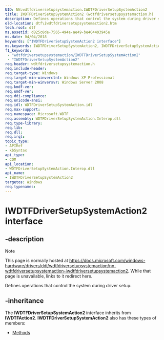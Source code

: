 ```yaml
---
UID: NN:wdtfdriversetupsystemaction.IWDTFDriverSetupSystemAction2
title: IWDTFDriverSetupSystemAction2 (wdtfdriversetupsystemaction.h)
description: Defines operations that control the system during driver setup.
old-location: dtf\iwdtfdriversetupsystemaction2.htm
tech.root: dtf
ms.assetid: d825c8de-7565-494a-ae49-be404493945e
ms.date: 04/04/2018
keywords: ["IWDTFDriverSetupSystemAction2 interface"]
ms.keywords: IWDTFDriverSetupSystemAction2, IWDTFDriverSetupSystemAction2 interface [Windows Device Testing Framework], IWDTFDriverSetupSystemAction2 interface [Windows Device Testing Framework],described, Microsoft.WDTF.IWDTFDriverSetupSystemAction2, dtf.iwdtfdriversetupsystemaction2, wdtfdriversetupsystemaction/IWDTFDriverSetupSystemAction2
f1_keywords:
 - "wdtfdriversetupsystemaction/IWDTFDriverSetupSystemAction2"
 - "IWDTFDriverSetupSystemAction2"
req.header: wdtfdriversetupsystemaction.h
req.include-header: 
req.target-type: Windows
req.target-min-winverclnt: Windows XP Professional
req.target-min-winversvr: Windows Server 2008
req.kmdf-ver: 
req.umdf-ver: 
req.ddi-compliance: 
req.unicode-ansi: 
req.idl: WDTFDriverSetupSystemAction.idl
req.max-support: 
req.namespace: Microsoft.WDTF
req.assembly: WDTFDriverSetupSystemAction.Interop.dll
req.type-library: 
req.lib: 
req.dll: 
req.irql: 
topic_type:
- APIRef
- kbSyntax
api_type:
- COM
api_location:
- WDTFDriverSetupSystemAction.Interop.dll
api_name:
- IWDTFDriverSetupSystemAction2
targetos: Windows
req.typenames: 
---
```


# IWDTFDriverSetupSystemAction2 interface


## -description

> [!NOTE]
> This page is normally hosted at https://docs.microsoft.com/windows-hardware/drivers/ddi/wdtfdriversetupsystemaction/nn-wdtfdriversetupsystemaction-iwdtfdriversetupsystemaction2. While that page is unavailable, links to it redirect here.


Defines operations that control the system during driver setup.


## -inheritance

The <b xmlns:loc="http://microsoft.com/wdcml/l10n">IWDTFDriverSetupSystemAction2</b> interface inherits from <b>IWDTFAction2</b>. <b>IWDTFDriverSetupSystemAction2</b> also has these types of members:
<ul>
<li><a href="https://docs.microsoft.com/">Methods</a></li>
</ul>

